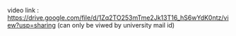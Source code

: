 video link : https://drive.google.com/file/d/1Zq2TO253mTme2Jk13T16_hS6wYdK0ntz/view?usp=sharing
(can only be viwed by university mail id)

